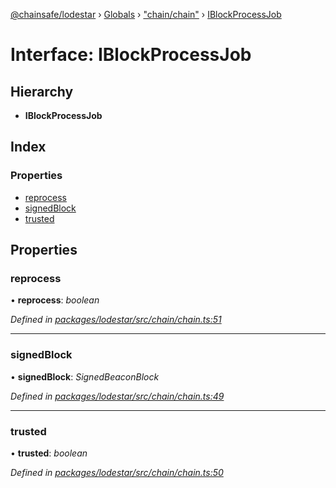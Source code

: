 [@chainsafe/lodestar](../README.md) › [Globals](../globals.md) › ["chain/chain"](../modules/_chain_chain_.md) › [IBlockProcessJob](_chain_chain_.iblockprocessjob.md)

# Interface: IBlockProcessJob

## Hierarchy

* **IBlockProcessJob**

## Index

### Properties

* [reprocess](_chain_chain_.iblockprocessjob.md#reprocess)
* [signedBlock](_chain_chain_.iblockprocessjob.md#signedblock)
* [trusted](_chain_chain_.iblockprocessjob.md#trusted)

## Properties

###  reprocess

• **reprocess**: *boolean*

*Defined in [packages/lodestar/src/chain/chain.ts:51](https://github.com/ChainSafe/lodestar/blob/a7b4c5ad0/packages/lodestar/src/chain/chain.ts#L51)*

___

###  signedBlock

• **signedBlock**: *SignedBeaconBlock*

*Defined in [packages/lodestar/src/chain/chain.ts:49](https://github.com/ChainSafe/lodestar/blob/a7b4c5ad0/packages/lodestar/src/chain/chain.ts#L49)*

___

###  trusted

• **trusted**: *boolean*

*Defined in [packages/lodestar/src/chain/chain.ts:50](https://github.com/ChainSafe/lodestar/blob/a7b4c5ad0/packages/lodestar/src/chain/chain.ts#L50)*
